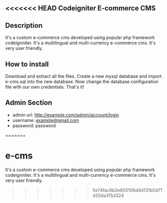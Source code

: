 <<<<<<< HEAD
Codeigniter E-commerce CMS
--------------------------------------------------

Description
--------------
It's a custom e-commerce cms developed using popular php framework codeignniter. It's a multilingual and multi-currency e-commerce cms. It's very user friendly.

How to install
-----------------
Download and extract all the files. Create a new mysql database and import e-cms.sql into the new database. Now change the database configuration file with our own credentials. That's it!

Admin Section
------------------
 - admin url:  http://example.com/admin/account/login
 - username: example@gmail.com
 - password: password


=======
# e-cms
It's a custom e-commerce cms developed using popular php framework codeignniter. It's a multilingual and multi-currency e-commerce cms. It's very user friendly.
>>>>>>> 5e74fac9b2e605106d4d131b0d71d20da315d324
